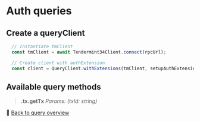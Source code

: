 # Auth queries

## Create a queryClient

```ts
  // Instantiate tmClient
  const tmClient = await Tendermint34Client.connect(rpcUrl);

  // Create client with authExtension
  const client = QueryClient.withExtensions(tmClient, setupAuthExtension);
```

## Available query methods

>**.tx.getTx**
>*Params: (txId: string)*

🔗 [Back to query overview](/docs/queries/overview.md)